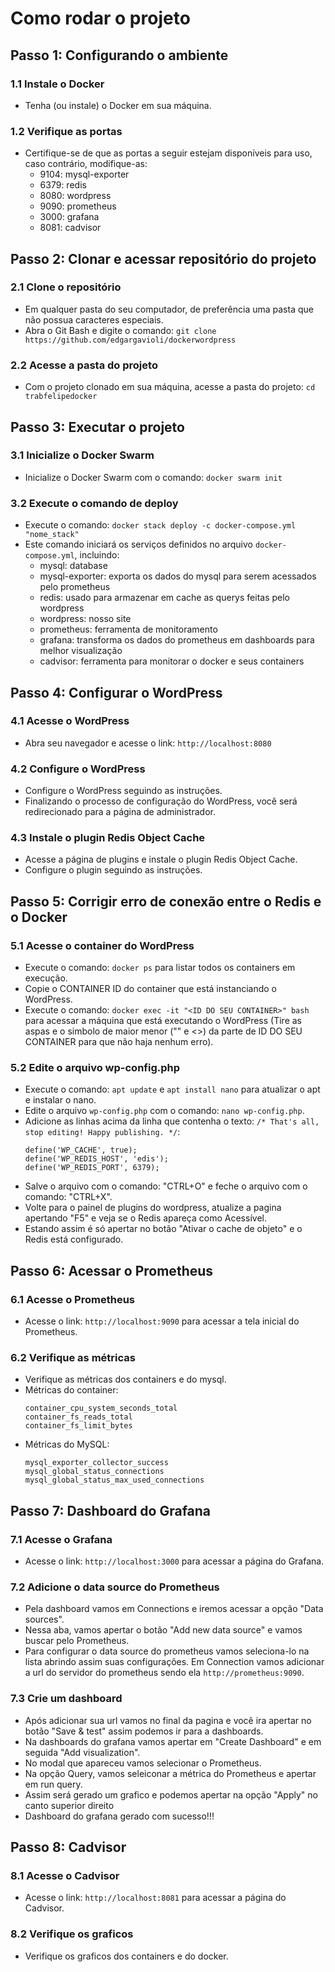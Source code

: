  Como rodar o projeto
=====================

Passo 1: Configurando o ambiente
--------------------------------

### 1.1 Instale o Docker

* Tenha (ou instale) o Docker em sua máquina.

### 1.2 Verifique as portas

* Certifique-se de que as portas a seguir estejam disponíveis para uso, caso contrário, modifique-as:
	+ 9104: mysql-exporter
	+ 6379: redis
	+ 8080: wordpress
	+ 9090: prometheus
	+ 3000: grafana
	+ 8081: cadvisor

Passo 2: Clonar e acessar repositório do projeto
---------------------------------------------

### 2.1 Clone o repositório

* Em qualquer pasta do seu computador, de preferência uma pasta que não possua caracteres especiais.
* Abra o Git Bash e digite o comando: `git clone https://github.com/edgargavioli/dockerwordpress`

### 2.2 Acesse a pasta do projeto

* Com o projeto clonado em sua máquina, acesse a pasta do projeto: `cd trabfelipedocker`

Passo 3: Executar o projeto
-------------------------

### 3.1 Inicialize o Docker Swarm

* Inicialize o Docker Swarm com o comando: `docker swarm init`

### 3.2 Execute o comando de deploy

* Execute o comando: `docker stack deploy -c docker-compose.yml "nome_stack"`
* Este comando iniciará os serviços definidos no arquivo `docker-compose.yml`, incluindo:
	+ mysql: database
	+ mysql-exporter: exporta os dados do mysql para serem acessados pelo prometheus
	+ redis: usado para armazenar em cache as querys feitas pelo wordpress
	+ wordpress: nosso site
	+ prometheus: ferramenta de monitoramento
	+ grafana: transforma os dados do prometheus em dashboards para melhor visualização
	+ cadvisor: ferramenta para monitorar o docker e seus containers

Passo 4: Configurar o WordPress
-----------------------------

### 4.1 Acesse o WordPress

* Abra seu navegador e acesse o link: `http://localhost:8080`

### 4.2 Configure o WordPress

* Configure o WordPress seguindo as instruções.
* Finalizando o processo de configuração do WordPress, você será redirecionado para a página de administrador.

### 4.3 Instale o plugin Redis Object Cache

* Acesse a página de plugins e instale o plugin Redis Object Cache.
* Configure o plugin seguindo as instruções.

Passo 5: Corrigir erro de conexão entre o Redis e o Docker
---------------------------------------------------

### 5.1 Acesse o container do WordPress

* Execute o comando: `docker ps` para listar todos os containers em execução.
* Copie o CONTAINER ID do container que está instanciando o WordPress.
* Execute o comando: `docker exec -it "<ID DO SEU CONTAINER>" bash` para acessar a máquina que está executando o WordPress (Tire as aspas e o simbolo de maior menor ("" e <>) da parte de ID DO SEU CONTAINER para que não haja nenhum erro).

### 5.2 Edite o arquivo wp-config.php

* Execute o comando: `apt update` e `apt install nano` para atualizar o apt e instalar o nano.
* Edite o arquivo `wp-config.php` com o comando: `nano wp-config.php`.
* Adicione as linhas acima da linha que contenha o texto: `/* That's all, stop editing! Happy publishing. */`:
    ```
    define('WP_CACHE', true); 
    define('WP_REDIS_HOST', 'edis'); 
    define('WP_REDIS_PORT', 6379);
    ```
* Salve o arquivo com o comando: "CTRL+O" e feche o arquivo com o comando: "CTRL+X".
* Volte para o painel de plugins do wordpress, atualize a pagina apertando "F5" e veja se o Redis apareça como Acessível.
* Estando assim é só apertar no botão "Ativar o cache de objeto" e o Redis está configurado.

Passo 6: Acessar o Prometheus
-------------------------

### 6.1 Acesse o Prometheus

* Acesse o link: `http://localhost:9090` para acessar a tela inicial do Prometheus.

### 6.2 Verifique as métricas

* Verifique as métricas dos containers e do mysql.
* Métricas do container:
  ```
  container_cpu_system_seconds_total
  container_fs_reads_total
  container_fs_limit_bytes
  ```
* Métricas do MySQL:
  ```
  mysql_exporter_collector_success
  mysql_global_status_connections
  mysql_global_status_max_used_connections
  ```

Passo 7: Dashboard do Grafana
-------------------------

### 7.1 Acesse o Grafana

* Acesse o link: `http://localhost:3000` para acessar a página do Grafana.

### 7.2 Adicione o data source do Prometheus

* Pela dashboard vamos em Connections e iremos acessar a opção "Data sources".
* Nessa aba, vamos apertar o botão "Add new data source" e vamos buscar pelo Prometheus.
* Para configurar o data source do prometheus vamos seleciona-lo na lista abrindo assim suas configurações. Em Connection vamos adicionar a url do servidor do prometheus sendo ela `http://prometheus:9090`.

### 7.3 Crie um dashboard

* Após adicionar sua url vamos no final da pagina e você ira apertar no botão "Save & test" assim podemos ir para a dashboards.
* Na dashboards do grafana vamos apertar em "Create Dashboard" e em seguida "Add visualization".
* No modal que apareceu vamos selecionar o Prometheus.
* Na opção Query, vamos seleiconar a métrica do Prometheus e apertar em run query.
* Assim será gerado um grafico e podemos apertar na opção "Apply" no canto superior direito
* Dashboard do grafana gerado com sucesso!!!

Passo 8: Cadvisor
--------------

### 8.1 Acesse o Cadvisor

* Acesse o link: `http://localhost:8081` para acessar a página do Cadvisor.

### 8.2 Verifique os graficos

* Verifique os graficos dos containers e do docker.
